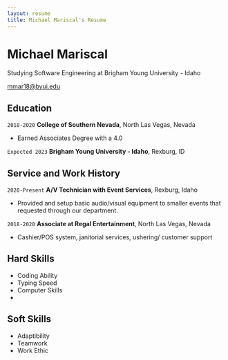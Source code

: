 ```yaml
---
layout: resume
title: Michael Mariscal's Resume
---
```

# Michael Mariscal
Studying Software Engineering at Brigham Young University - Idaho

<div id="webaddress">
<a href="mmar18@byui.edu">mmar18@byui.edu</a>

</div>

<!-- https://www.monique.tech/the-art-of-markdown -->


## Education

`2018-2020`
__College of Southern Nevada__, North Las Vegas, Nevada

- Earned Associates Degree with a 4.0

`Expected 2023`
__Brigham Young University - Idaho__, Rexburg, ID




## Service and Work History

`2020-Present`
__A/V Technician with Event Services__, Rexburg, Idaho

- Provided and setup basic audio/visual equipment to smaller events that requested through our department.


`2018-2020`
__Associate at Regal Entertainment__, North Las Vegas, Nevada

- Cashier/POS system, janitorial services, ushering/ customer support


## Hard Skills

- Coding Ability
- Typing Speed
- Computer Skills
- 


## Soft Skills

- Adaptibility 
- Teamwork
- Work Ethic

<!-- ### Footer

Last updated: May 2013 -->


